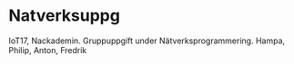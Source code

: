 # Natverksuppg
IoT17, Nackademin. Gruppuppgift under Nätverksprogrammering. Hampa, Philip, Anton, Fredrik
